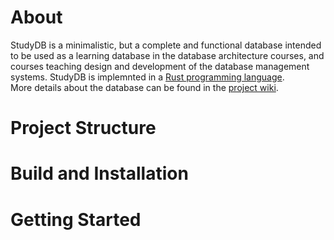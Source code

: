 # About

StudyDB is a minimalistic, but a complete and functional database intended to be used as a learning database in the database architecture courses, and courses teaching design and development of the database management systems. StudyDB is implemnted in a [Rust programming language](https://www.rust-lang.org/en-US/).   
More details about the database can be found in the [project wiki](https://github.com/ebegoli/StudyDB/wiki).

# Project Structure

# Build and Installation

# Getting Started
